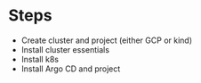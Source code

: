 # Steps

* Create cluster and project (either GCP or kind)
* Install cluster essentials
* Install k8s
* Install Argo CD and project
